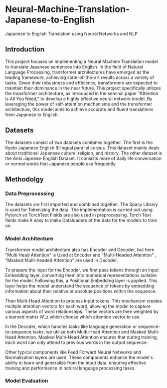 # Neural-Machine-Translation-Japanese-to-English
Japanese to English Translation using Neural Networks and NLP

## Introduction
This project focuses on implementing a Neural Machine Translation model to translate Japanese sentences into English. In the field of Natural Language Processing, transformer architectures have emerged as the leading framework, achieving state-of-the-art results across a variety of tasks. Given their robustness and efficiency, transformers are expected to maintain their dominance in the near future. This project specifically utilizes the transformer architecture, as introduced in the seminal paper "Attention is All You Need," to develop a highly effective neural network model. By leveraging the power of self-attention mechanisms and the transformer architecture, this model aims to achieve accurate and fluent translations from Japanese to English.

## Datasets
The datasets consist of two datasets combines together. The first is the Kyoto Japanese English Bilingual parallel corpus. This dataset mainly deals about traditional Japanese culture, religion, and history.
The other dataset is the Anki Japnese-English Dataset. It consists more of daily life conversation or normal words that Japanese people use frequently.

## Methodolgy
### Data Preprocessing
The datasets are first imported and combined together. The Spacy Library is used for Tokenizing the data. The implementation is carried out using Pytorch so TorchText Fields are also used in preprocessing. Torch Text fields make it easy to make Dataloaders of the data for the models to train on.

### Model Architecture
Transformer model architecture also has Encoder and Decoder, but here "Multi Head Attention" is Used at Encoder and "Multi-Headed Attention" , "Masked Multi-headed Attention" are used in Decoder.
  
To prepare the input for the Encoder, we first pass tokens through an Input Embedding layer, converting them into numerical representations suitable for the model. Following this, a Positional Embedding layer is applied. This layer helps the model understand the sequence of tokens by embedding information about their relative or absolute positions within the sequence. 
  
Then Multi-Head Attention to process input tokens. This mechanism creates multiple attention vectors for each word, allowing the model to capture various aspects of word relationships. These vectors are then weighted by a learned matrix W_z which choose which attention vector to use.  
  
In the Decoder, which handles tasks like language generation or sequence-to-sequence tasks, we utilize both Multi-Head Attention and Masked Multi-Head Attention. Masked Multi-Head Attention ensures that during training, each word can only attend to previous words in the output sequence.  
  
Other typical components like Feed Forward Neural Networks and Normalization layers are used. These components enhance the model's ability to learn and generalize from the input data, ensuring effective training and performance in natural language processing tasks.

### Model Evaluation
 

